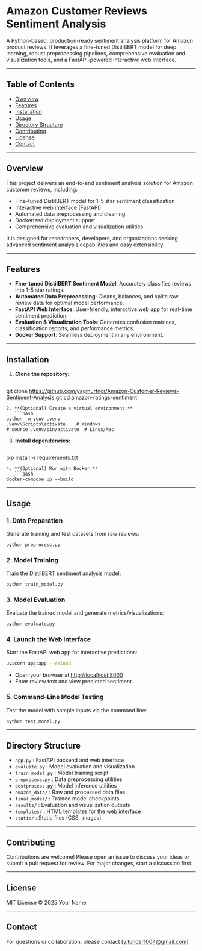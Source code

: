 # Amazon Customer Reviews Sentiment Analysis

A Python-based, production-ready sentiment analysis platform for Amazon product reviews. It leverages a fine-tuned DistilBERT model for deep learning, robust preprocessing pipelines, comprehensive evaluation and visualization tools, and a FastAPI-powered interactive web interface.

---

## Table of Contents
- [Overview](#overview)
- [Features](#features)
- [Installation](#installation)
- [Usage](#usage)
- [Directory Structure](#directory-structure)
- [Contributing](#contributing)
- [License](#license)
- [Contact](#contact)

---

## Overview
This project delivers an end-to-end sentiment analysis solution for Amazon customer reviews, including:
- Fine-tuned DistilBERT model for 1-5 star sentiment classification
- Interactive web interface (FastAPI)
- Automated data preprocessing and cleaning
- Dockerized deployment support
- Comprehensive evaluation and visualization utilities

It is designed for researchers, developers, and organizations seeking advanced sentiment analysis capabilities and easy extensibility.

---

## Features
- **Fine-tuned DistilBERT Sentiment Model**: Accurately classifies reviews into 1-5 star ratings.
- **Automated Data Preprocessing**: Cleans, balances, and splits raw review data for optimal model performance.
- **FastAPI Web Interface**: User-friendly, interactive web app for real-time sentiment prediction.
- **Evaluation & Visualization Tools**: Generates confusion matrices, classification reports, and performance metrics.
- **Docker Support**: Seamless deployment in any environment.

---

## Installation

1. **Clone the repository:**
   ```bash
git clone https://github.com/yagmurtncr/Amazon-Customer-Reviews-Sentiment-Analysis.git
cd amazon-ratings-sentiment
```
2. **(Optional) Create a virtual environment:**
   ```bash
python -m venv .venv
.venv\Scripts\activate    # Windows
# source .venv/bin/activate  # Linux/Mac
```
3. **Install dependencies:**
   ```bash
pip install -r requirements.txt
```
4. **(Optional) Run with Docker:**
   ```bash
docker-compose up --build
```

---

## Usage

### 1. Data Preparation
Generate training and test datasets from raw reviews:
```bash
python preprocess.py
```

### 2. Model Training
Train the DistilBERT sentiment analysis model:
```bash
python train_model.py
```

### 3. Model Evaluation
Evaluate the trained model and generate metrics/visualizations:
```bash
python evaluate.py
```

### 4. Launch the Web Interface
Start the FastAPI web app for interactive predictions:
```bash
uvicorn app:app --reload
```
- Open your browser at [http://localhost:8000](http://localhost:8000)
- Enter review text and view predicted sentiment.

### 5. Command-Line Model Testing
Test the model with sample inputs via the command line:
```bash
python test_model.py
```

---

## Directory Structure
- `app.py`             : FastAPI backend and web interface
- `evaluate.py`        : Model evaluation and visualization
- `train_model.py`     : Model training script
- `preprocess.py`      : Data preprocessing utilities
- `postprocess.py`     : Model inference utilities
- `amazon_data/`       : Raw and processed data files
- `final_model/`       : Trained model checkpoints
- `results/`           : Evaluation and visualization outputs
- `templates/`         : HTML templates for the web interface
- `static/`            : Static files (CSS, images)

---

## Contributing
Contributions are welcome! Please open an issue to discuss your ideas or submit a pull request for review. For major changes, start a discussion first.

---

## License
MIT License © 2025 Your Name

---

## Contact
For questions or collaboration, please contact [y.tuncer1004@gmail.com].
